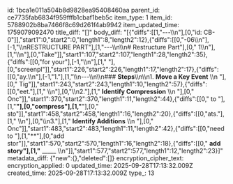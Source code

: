 id: 1bca1e011a504b8d9828ea95408460aa
parent_id: ce7735fab6834f959fffb1cbaf1beb5c
item_type: 1
item_id: 5788902b8ba7466f8c69d261f4ab9942
item_updated_time: 1759079092470
title_diff: "[]"
body_diff: "[{\"diffs\":[[1,\"---\\\n\"],[0,\"id: CB-0\"]],\"start1\":0,\"start2\":0,\"length1\":8,\"length2\":12},{\"diffs\":[[0,\"-06\\\n\"],[-1,\"\\\nRESTRUCTURE PART\"],[1,\"---\\\n\\\n# Restructure Part\"],[0,\" 1\\\n\"],[1,\"\\\n\"],[0,\"Take\"]],\"start1\":107,\"start2\":107,\"length1\":28,\"length2\":35},{\"diffs\":[[0,\"for your\"],[-1,\"\\\n\"],[1,\" \"],[0,\"screenpl\"]],\"start1\":226,\"start2\":226,\"length1\":17,\"length2\":17},{\"diffs\":[[0,\"ay.\\\n\"],[-1,\"1.\"],[1,\"\\\n---\\\n\\\n### **Steps**\\\n\\\n1. **Move a Key Event**  \\\n  \"],[0,\" Tig\"]],\"start1\":243,\"start2\":243,\"length1\":10,\"length2\":57},{\"diffs\":[[0,\"eet.\"],[1,\"  \\\n\"],[0,\"\\\n2.\"],[1,\" **Identify Compression**  \\\n  \"],[0,\" Onc\"]],\"start1\":370,\"start2\":370,\"length1\":11,\"length2\":44},{\"diffs\":[[0,\" to \"],[1,\"**\"],[0,\"compress\"],[1,\"**\"],[0,\" sto\"]],\"start1\":458,\"start2\":458,\"length1\":16,\"length2\":20},{\"diffs\":[[0,\"ats.\"],[1,\"  \\\n\"],[0,\"\\\n3.\"],[1,\" **Identify Additions**  \\\n  \"],[0,\" Onc\"]],\"start1\":483,\"start2\":483,\"length1\":11,\"length2\":42},{\"diffs\":[[0,\"need to \"],[1,\"**\"],[0,\"add stor\"]],\"start1\":570,\"start2\":570,\"length1\":16,\"length2\":18},{\"diffs\":[[0,\" **add story\"],[1,\"** _____  \\\n\"]],\"start1\":577,\"start2\":577,\"length1\":12,\"length2\":23}]"
metadata_diff: {"new":{},"deleted":[]}
encryption_cipher_text: 
encryption_applied: 0
updated_time: 2025-09-28T17:13:32.009Z
created_time: 2025-09-28T17:13:32.009Z
type_: 13